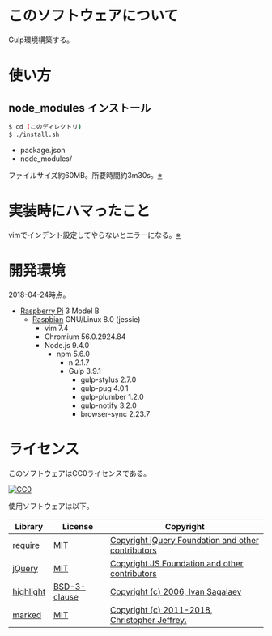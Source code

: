 # このソフトウェアについて

Gulp環境構築する。

# 使い方

## node_modules インストール

```sh
$ cd (このディレクトリ)
$ ./install.sh
```

* package.json
* node_modules/

ファイルサイズ約60MB。所要時間約3m30s。[※](memo/install.md)

# 実装時にハマったこと

vimでインデント設定してやらないとエラーになる。[※](memo/vim.md)

# 開発環境

2018-04-24時点。

* [Raspberry Pi](https://ja.wikipedia.org/wiki/Raspberry_Pi) 3 Model B
    * [Raspbian](https://www.raspberrypi.org/downloads/raspbian/) GNU/Linux 8.0 (jessie)
        * vim 7.4
        * Chromium 56.0.2924.84
        * Node.js 9.4.0
            * npm 5.6.0
                * n 2.1.7
                * Gulp 3.9.1
                    * gulp-stylus 2.7.0
                    * gulp-pug 4.0.1
                    * gulp-plumber 1.2.0
                    * gulp-notify 3.2.0
                    * browser-sync 2.23.7

# ライセンス

このソフトウェアはCC0ライセンスである。

[![CC0](http://i.creativecommons.org/p/zero/1.0/88x31.png "CC0")](http://creativecommons.org/publicdomain/zero/1.0/deed.ja)

使用ソフトウェアは以下。

Library|License|Copyright
-------|-------|---------
[require](http://requirejs.org/)|[MIT](https://opensource.org/licenses/MIT)|[Copyright jQuery Foundation and other contributors](https://github.com/requirejs/requirejs/blob/master/LICENSE)
[jQuery](https://jquery.com/)|[MIT](https://opensource.org/licenses/MIT)|[Copyright JS Foundation and other contributors](https://jquery.org/license/)
[highlight](https://highlightjs.org/)|[BSD-3-clause](https://spdx.org/licenses/BSD-3-Clause-Clear.html)|[Copyright (c) 2006, Ivan Sagalaev](https://github.com/isagalaev/highlight.js/blob/master/LICENSE)
[marked](https://github.com/markedjs/marked)|[MIT](https://opensource.org/licenses/MIT)|[Copyright (c) 2011-2018, Christopher Jeffrey.](https://github.com/markedjs/marked/blob/master/LICENSE.md)
